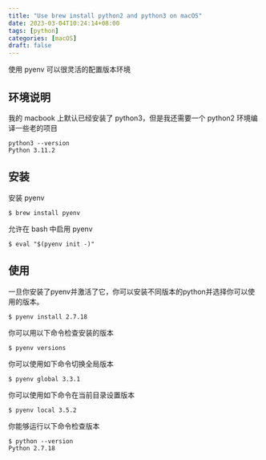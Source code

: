 ```yaml
---
title: "Use brew install python2 and python3 on macOS"
date: 2023-03-04T10:24:14+08:00
tags: [python]
categories: [macOS]
draft: false
---
```


使用 pyenv 可以很灵活的配置版本环境

## 环境说明

我的 macbook 上默认已经安装了 python3，但是我还需要一个 python2 环境编译一些老的项目

```shell
python3 --version
Python 3.11.2
```

## 安装

安装 pyenv

```shell
$ brew install pyenv
```

允许在 bash 中启用 pyenv

```shell
$ eval "$(pyenv init -)"
```

## 使用

一旦你安装了pyenv并激活了它，你可以安装不同版本的python并选择你可以使用的版本。

```shell
$ pyenv install 2.7.18
```

你可以用以下命令检查安装的版本

```shell
$ pyenv versions
```

你可以使用如下命令切换全局版本

```shell
$ pyenv global 3.3.1
```

你可以使用如下命令在当前目录设置版本

```shell
$ pyenv local 3.5.2
```

你能够运行以下命令检查版本

```shell
$ python --version
Python 2.7.18
```